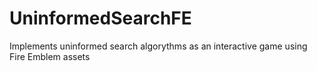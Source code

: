 # UninformedSearchFE
Implements uninformed search algorythms as an interactive game using Fire Emblem assets
